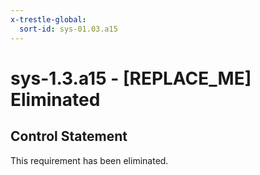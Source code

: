```yaml
---
x-trestle-global:
  sort-id: sys-01.03.a15
---
```


# sys-1.3.a15 - \[REPLACE_ME\] Eliminated

## Control Statement

This requirement has been eliminated.
